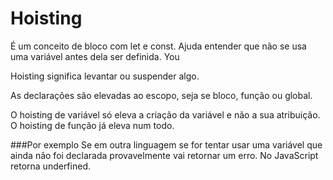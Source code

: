 # Hoisting
É um conceito de bloco com let e const.
Ajuda entender que não se usa uma variável antes dela ser definida. You

Hoisting significa levantar ou suspender algo.

As declarações são elevadas ao escopo, seja se bloco, função ou global.

O hoisting de variável só eleva a criação da variável e não a sua atribuição.
O hoisting de função já eleva num todo.

###Por exemplo
Se em outra linguagem se for tentar usar uma variável que ainda não foi declarada provavelmente vai retornar um erro. No JavaScript retorna underfined.
